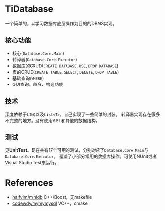 # TiDatabase
一个简单的，以学习数据库底层操作为目的的DBMS实现。

## 核心功能
- 核心(`Database.Core.Main`)
- 转译器(`Database.Core.Executor`)
- 数据库的CRUD(`CREATE DATABASE`, `USE`, `DROP DATABASE`)
- 表的CRUD(`CREATE TABLE`, `SELECT`, `DELETE`, `DROP TABLE`)
- 基础查询(`WHERE`)
- GUI查询、命令、构造功能

## 技术
深度依赖于`LINQ`以及`List<T>`，自己实现了一些简单的封装。
转译器实现存在很多不完整的地方。没有使用AST和其他的数据结构。

## 测试
见**UnitTest**。现在共有17个可用的测试，分别对应了`Database.Core.Main`与`Database.Core.Executor`。
覆盖了小部分常用的数据库操作。可使用NUnit或者Visual Studio Test来运行。

# References

- [halfvim/minidb](https://github.com/halfvim/minidb) C++/Boost，无makefile
- [codewdy/mymymysql](https://github.com/codewdy/mymymysql) VC++，cmake



